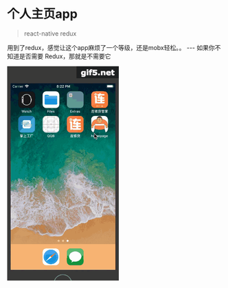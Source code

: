 # 个人主页app
> react-native redux

用到了redux，感觉让这个app麻烦了一个等级，还是mobx轻松。。  --- 如果你不知道是否需要 Redux，那就是不需要它

![](./example.gif)